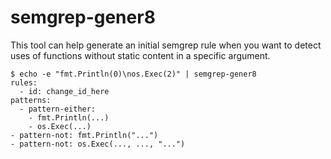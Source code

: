 # semgrep-gener8

This tool can help generate an initial semgrep rule when you want to detect uses of functions without static content in a specific argument.

```
$ echo -e "fmt.Println(0)\nos.Exec(2)" | semgrep-gener8
rules:
  - id: change_id_here
patterns:
  - pattern-either:
    - fmt.Println(...)
    - os.Exec(...)
- pattern-not: fmt.Println("...")
- pattern-not: os.Exec(..., ..., "...")
```